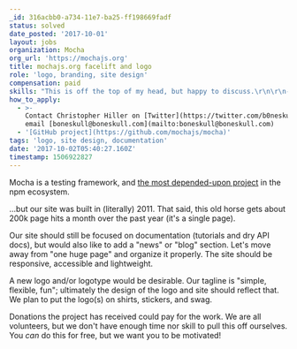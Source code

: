 ```yaml
---
_id: 316acbb0-a734-11e7-ba25-ff198669fadf
status: solved
date_posted: '2017-10-01'
layout: jobs
organization: Mocha
org_url: 'https://mochajs.org'
title: mochajs.org facelift and logo
role: 'logo, branding, site design'
compensation: paid
skills: "This is off the top of my head, but happy to discuss.\r\n\r\n- A primary \"hexagon-style\" logo in SVG format ([examples](http://hexb.in/))\r\n- An alternate logo or logotype in SVG format\r\n- Color palette (think \"brown\") \"swatches\" in whatever format\r\n- Markup and styles to replace mochajs.org.  We'd like these \"layouts\":\r\n  - Landing page\r\n  - Individual documentation page\r\n  - Individual blog/news post (if different than previous)\r\n  - List of blog posts (should probably not be front page)\r\n\r\nOur team would be responsible for putting the content where it belongs, but if anyone knows a technical writer, the content itself needs some love!!"
how_to_apply:
  - >-
    Contact Christopher Hiller on [Twitter](https://twitter.com/b0neskull) or
    email [boneskull@boneskull.com](mailto:boneskull@boneskull.com)
  - '[GitHub project](https://github.com/mochajs/mocha)'
tags: 'logo, site design, documentation'
date: '2017-10-02T05:40:27.160Z'
timestamp: 1506922827
---
```

Mocha is a testing framework, and [the most depended-upon project](https://libraries.io/search?order=desc&platforms=NPM&sort=dependents_count) in the npm ecosystem. 

...but our site was built in (literally) 2011.  That said, this old horse gets about 200k page hits a month over the past year (it's a single page).

Our site should still be focused on documentation (tutorials and dry API docs), but would also like to add a "news" or "blog" section.  Let's move away from "one huge page" and organize it properly.  The site should be responsive, accessible and lightweight.

A new logo and/or logotype would be desirable. Our tagline is "simple, flexible, fun"; ultimately the design of the logo and site should reflect that.  We plan to put the logo(s) on shirts, stickers, and swag.

Donations the project has received could pay for the work.  We are all volunteers, but we don't have enough time nor skill to pull this off ourselves.  You *can* do this for free, but we want you to be motivated!
